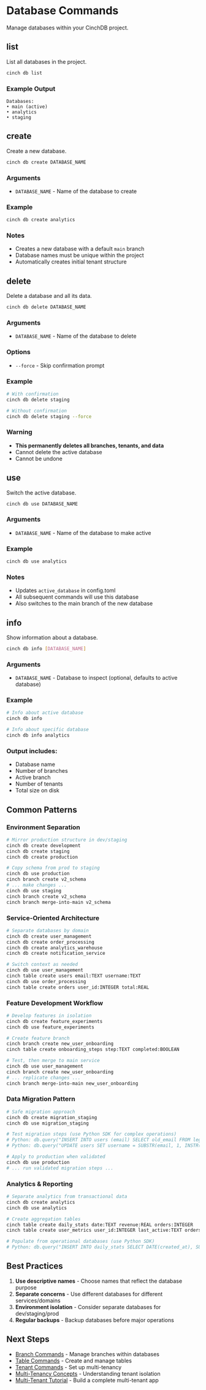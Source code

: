 # Database Commands

Manage databases within your CinchDB project.

## list

List all databases in the project.

```bash
cinch db list
```

### Example Output
```
Databases:
• main (active)
• analytics
• staging
```

## create

Create a new database.

```bash
cinch db create DATABASE_NAME
```

### Arguments
- `DATABASE_NAME` - Name of the database to create

### Example
```bash
cinch db create analytics
```

### Notes
- Creates a new database with a default `main` branch
- Database names must be unique within the project
- Automatically creates initial tenant structure

## delete

Delete a database and all its data.

```bash
cinch db delete DATABASE_NAME
```

### Arguments
- `DATABASE_NAME` - Name of the database to delete

### Options
- `--force` - Skip confirmation prompt

### Example
```bash
# With confirmation
cinch db delete staging

# Without confirmation
cinch db delete staging --force
```

### Warning

- **This permanently deletes all branches, tenants, and data**
- Cannot delete the active database
- Cannot be undone

## use

Switch the active database.

```bash
cinch db use DATABASE_NAME
```

### Arguments
- `DATABASE_NAME` - Name of the database to make active

### Example
```bash
cinch db use analytics
```

### Notes
- Updates `active_database` in config.toml
- All subsequent commands will use this database
- Also switches to the main branch of the new database

## info

Show information about a database.

```bash
cinch db info [DATABASE_NAME]
```

### Arguments
- `DATABASE_NAME` - Database to inspect (optional, defaults to active database)

### Example
```bash
# Info about active database
cinch db info

# Info about specific database
cinch db info analytics
```

### Output includes:
- Database name
- Number of branches
- Active branch
- Number of tenants
- Total size on disk

## Common Patterns

### Environment Separation
```bash
# Mirror production structure in dev/staging
cinch db create development
cinch db create staging
cinch db create production

# Copy schema from prod to staging
cinch db use production
cinch branch create v2_schema
# ... make changes ...
cinch db use staging
cinch branch create v2_schema
cinch branch merge-into-main v2_schema
```

### Service-Oriented Architecture
```bash
# Separate databases by domain
cinch db create user_management
cinch db create order_processing  
cinch db create analytics_warehouse
cinch db create notification_service

# Switch context as needed
cinch db use user_management
cinch table create users email:TEXT username:TEXT
cinch db use order_processing
cinch table create orders user_id:INTEGER total:REAL
```

### Feature Development Workflow
```bash
# Develop features in isolation
cinch db create feature_experiments
cinch db use feature_experiments

# Create feature branch
cinch branch create new_user_onboarding
cinch table create onboarding_steps step:TEXT completed:BOOLEAN

# Test, then merge to main service
cinch db use user_management
cinch branch create new_user_onboarding
# ... replicate changes ...
cinch branch merge-into-main new_user_onboarding
```

### Data Migration Pattern
```bash
# Safe migration approach
cinch db create migration_staging
cinch db use migration_staging

# Test migration steps (use Python SDK for complex operations)
# Python: db.query("INSERT INTO users (email) SELECT old_email FROM legacy_users")
# Python: db.query("UPDATE users SET username = SUBSTR(email, 1, INSTR(email, '@')-1)")

# Apply to production when validated
cinch db use production
# ... run validated migration steps ...
```

### Analytics & Reporting
```bash
# Separate analytics from transactional data
cinch db create analytics
cinch db use analytics

# Create aggregation tables
cinch table create daily_stats date:TEXT revenue:REAL orders:INTEGER
cinch table create user_metrics user_id:INTEGER last_active:TEXT orders_count:INTEGER

# Populate from operational databases (use Python SDK)
# Python: db.query("INSERT INTO daily_stats SELECT DATE(created_at), SUM(total), COUNT(*) FROM production.orders GROUP BY DATE(created_at)")
```


## Best Practices

1. **Use descriptive names** - Choose names that reflect the database purpose
2. **Separate concerns** - Use different databases for different services/domains
3. **Environment isolation** - Consider separate databases for dev/staging/prod
4. **Regular backups** - Backup databases before major operations

## Next Steps

- [Branch Commands](branch.md) - Manage branches within databases
- [Table Commands](table.md) - Create and manage tables
- [Tenant Commands](tenant.md) - Set up multi-tenancy
- [Multi-Tenancy Concepts](../concepts/multi-tenancy.md) - Understanding tenant isolation
- [Multi-Tenant Tutorial](../tutorials/multi-tenant-app.md) - Build a complete multi-tenant app